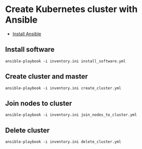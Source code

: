 # Create Kubernetes cluster with Ansible
* [Install Ansible](https://docs.ansible.com/ansible/latest/installation_guide/intro_installation.html)

## Install software
```
ansible-playbook -i inventory.ini install_software.yml
```

## Create cluster and master
```
ansible-playbook -i inventory.ini create_cluster.yml
```

## Join nodes to cluster
```
ansible-playbook -i inventory.ini join_nodes_to_cluster.yml
```

## Delete cluster
```
ansible-playbook -i inventory.ini delete_cluster.yml
```
